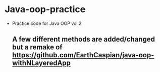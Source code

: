 # Java-oop-practice
- Practice code for Java OOP vol.2
  ## A few different methods are added/changed but a remake of https://github.com/EarthCaspian/java-oop-withNLayeredApp
